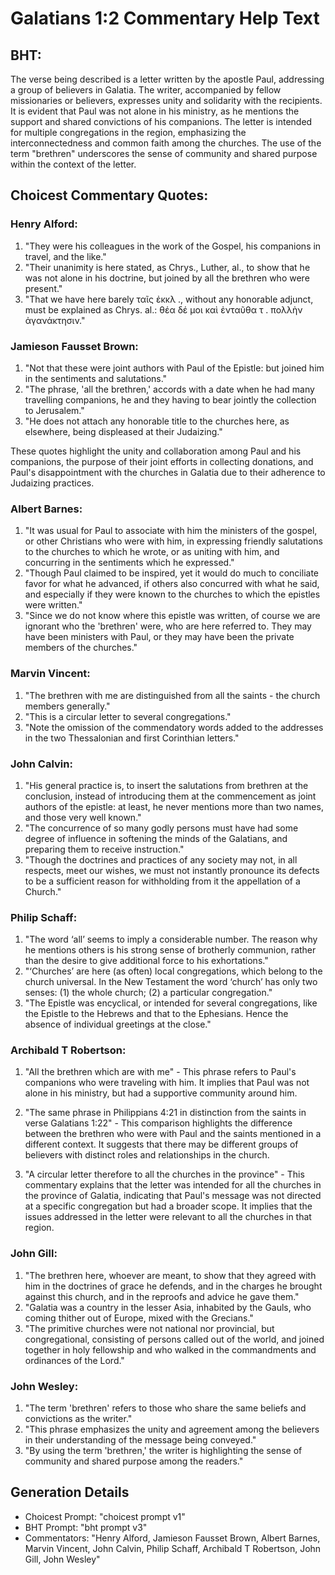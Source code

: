 # Galatians 1:2 Commentary Help Text

## BHT:
The verse being described is a letter written by the apostle Paul, addressing a group of believers in Galatia. The writer, accompanied by fellow missionaries or believers, expresses unity and solidarity with the recipients. It is evident that Paul was not alone in his ministry, as he mentions the support and shared convictions of his companions. The letter is intended for multiple congregations in the region, emphasizing the interconnectedness and common faith among the churches. The use of the term "brethren" underscores the sense of community and shared purpose within the context of the letter.

## Choicest Commentary Quotes:
### Henry Alford:
1. "They were his colleagues in the work of the Gospel, his companions in travel, and the like."
2. "Their unanimity is here stated, as Chrys., Luther, al., to show that he was not alone in his doctrine, but joined by all the brethren who were present."
3. "That we have here barely ταῖς ἐκκλ ., without any honorable adjunct, must be explained as Chrys. al.: θέα δέ μοι καὶ ἐνταῦθα τ . πολλὴν ἀγανάκτησιν."

### Jamieson Fausset Brown:
1. "Not that these were joint authors with Paul of the Epistle: but joined him in the sentiments and salutations."
2. "The phrase, 'all the brethren,' accords with a date when he had many travelling companions, he and they having to bear jointly the collection to Jerusalem."
3. "He does not attach any honorable title to the churches here, as elsewhere, being displeased at their Judaizing."

These quotes highlight the unity and collaboration among Paul and his companions, the purpose of their joint efforts in collecting donations, and Paul's disappointment with the churches in Galatia due to their adherence to Judaizing practices.

### Albert Barnes:
1. "It was usual for Paul to associate with him the ministers of the gospel, or other Christians who were with him, in expressing friendly salutations to the churches to which he wrote, or as uniting with him, and concurring in the sentiments which he expressed."
2. "Though Paul claimed to be inspired, yet it would do much to conciliate favor for what he advanced, if others also concurred with what he said, and especially if they were known to the churches to which the epistles were written."
3. "Since we do not know where this epistle was written, of course we are ignorant who the 'brethren' were, who are here referred to. They may have been ministers with Paul, or they may have been the private members of the churches."

### Marvin Vincent:
1. "The brethren with me are distinguished from all the saints - the church members generally."
2. "This is a circular letter to several congregations."
3. "Note the omission of the commendatory words added to the addresses in the two Thessalonian and first Corinthian letters."

### John Calvin:
1. "His general practice is, to insert the salutations from brethren at the conclusion, instead of introducing them at the commencement as joint authors of the epistle: at least, he never mentions more than two names, and those very well known."
2. "The concurrence of so many godly persons must have had some degree of influence in softening the minds of the Galatians, and preparing them to receive instruction."
3. "Though the doctrines and practices of any society may not, in all respects, meet our wishes, we must not instantly pronounce its defects to be a sufficient reason for withholding from it the appellation of a Church."

### Philip Schaff:
1. "The word ‘all’ seems to imply a considerable number. The reason why he mentions others is his strong sense of brotherly communion, rather than the desire to give additional force to his exhortations."
2. "‘Churches’ are here (as often) local congregations, which belong to the church universal. In the New Testament the word ‘church’ has only two senses: (1) the whole church; (2) a particular congregation."
3. "The Epistle was encyclical, or intended for several congregations, like the Epistle to the Hebrews and that to the Ephesians. Hence the absence of individual greetings at the close."

### Archibald T Robertson:
1. "All the brethren which are with me" - This phrase refers to Paul's companions who were traveling with him. It implies that Paul was not alone in his ministry, but had a supportive community around him. 

2. "The same phrase in Philippians 4:21 in distinction from the saints in verse Galatians 1:22" - This comparison highlights the difference between the brethren who were with Paul and the saints mentioned in a different context. It suggests that there may be different groups of believers with distinct roles and relationships in the church. 

3. "A circular letter therefore to all the churches in the province" - This commentary explains that the letter was intended for all the churches in the province of Galatia, indicating that Paul's message was not directed at a specific congregation but had a broader scope. It implies that the issues addressed in the letter were relevant to all the churches in that region.

### John Gill:
1. "The brethren here, whoever are meant, to show that they agreed with him in the doctrines of grace he defends, and in the charges he brought against this church, and in the reproofs and advice he gave them."
2. "Galatia was a country in the lesser Asia, inhabited by the Gauls, who coming thither out of Europe, mixed with the Grecians."
3. "The primitive churches were not national nor provincial, but congregational, consisting of persons called out of the world, and joined together in holy fellowship and who walked in the commandments and ordinances of the Lord."

### John Wesley:
1. "The term 'brethren' refers to those who share the same beliefs and convictions as the writer."
2. "This phrase emphasizes the unity and agreement among the believers in their understanding of the message being conveyed."
3. "By using the term 'brethren,' the writer is highlighting the sense of community and shared purpose among the readers."


## Generation Details
- Choicest Prompt: "choicest prompt v1"
- BHT Prompt: "bht prompt v3"
- Commentators: "Henry Alford, Jamieson Fausset Brown, Albert Barnes, Marvin Vincent, John Calvin, Philip Schaff, Archibald T Robertson, John Gill, John Wesley"

